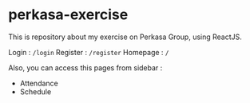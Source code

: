 # perkasa-exercise

This is repository about my exercise on Perkasa Group, using ReactJS.

Login : `/login`
Register : `/register`
Homepage : `/` 

Also, you can access this pages from sidebar :
- Attendance
- Schedule